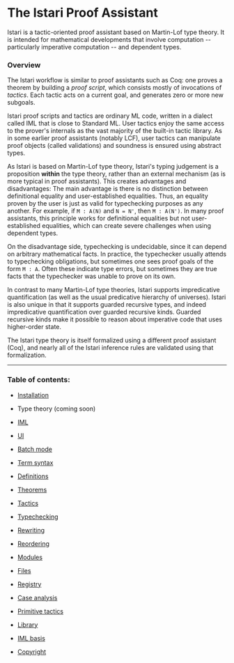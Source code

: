 # The Istari Proof Assistant

Istari is a tactic-oriented proof assistant based on Martin-Lof type
theory.  It is intended for mathematical developments that involve
computation -- particularly imperative computation -- and dependent types.


### Overview

The Istari workflow is similar to proof assistants such as Coq: one
proves a theorem by building a *proof script*, which consists mostly
of invocations of *tactics*.  Each tactic acts on a current goal, and
generates zero or more new subgoals.

Istari proof scripts and tactics are ordinary ML code, written in a
dialect called IML that is close to Standard ML.  User tactics enjoy
the same access to the prover's internals as the vast majority of the
built-in tactic library.  As in some earlier proof assistants (notably
LCF), user tactics can manipulate proof objects (called validations)
and soundness is ensured using abstract types.

As Istari is based on Martin-Lof type theory, Istari's typing
judgement is a proposition **within** the type theory, rather than an
external mechanism (as is more typical in proof assistants).  This
creates advantages and disadvantages: The main advantage is there is
no distinction between definitional equality and user-established
equalities.  Thus, an equality proven by the user is just as valid for
typechecking purposes as any another.  For example, if `M : A(N)` and
`N = N'`, then `M : A(N')`.  In many proof assistants, this principle
works for definitional equalities but not user-established equalities,
which can create severe challenges when using dependent types.

On the disadvantage side, typechecking is undecidable, since it can
depend on arbitrary mathematical facts.  In practice, the typechecker
usually attends to typechecking obligations, but sometimes one sees
proof goals of the form `M : A`.  Often these indicate type errors,
but sometimes they are true facts that the typechecker was unable to
prove on its own.

In contrast to many Martin-Lof type theories, Istari supports
impredicative quantification (as well as the usual predicative
hierarchy of universes).  Istari is also unique in that it supports
guarded recursive types, and indeed impredicative quantification over
guarded recursive kinds.  Guarded recursive kinds make it possible to
reason about imperative code that uses higher-order state.

The Istari type theory is itself formalized using a different proof
assistant (Coq), and nearly all of the Istari inference rules are
validated using that formalization.

---


### Table of contents:

- [Installation](install.html)

- Type theory (coming soon)

- [IML](iml.html)

- [UI](ui.html)

- [Batch mode](batch.html)

- [Term syntax](terms.html)

- [Definitions](definitions.html)

- [Theorems](theorems.html)

- [Tactics](tactics.html)

- [Typechecking](typechecking.html)

- [Rewriting](rewriting.html)

- [Reordering](reordering.html)

- [Modules](modules.html)

- [Files](files.html)

- [Registry](registry.html)

- [Case analysis](case.html)

- [Primitive tactics](primitive-tactics.html)

- [Library](library.html)

- [IML basis](basis.html)

- [Copyright](copyright.html)
